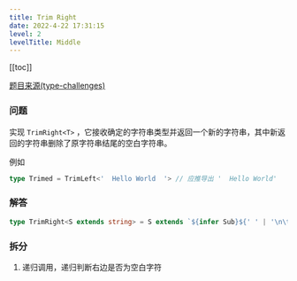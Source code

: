 ```yaml
---
title: Trim Right
date: 2022-4-22 17:31:15
level: 2
levelTitle: Middle
---
```


[[toc]]

[题目来源(type-challenges)](https://github.com/type-challenges/type-challenges/blob/main/questions/04803-medium-trim-right/README.zh-CN.md)

### 问题
实现 `TrimRight<T>` ，它接收确定的字符串类型并返回一个新的字符串，其中新返回的字符串删除了原字符串结尾的空白字符串。

例如

```typescript
type Trimed = TrimLeft<'  Hello World  '> // 应推导出 '  Hello World'
```

### 解答

```typescript
type TrimRight<S extends string> = S extends `${infer Sub}${' ' | '\n\t'}` ? TrimRight<Sub> : S
```

### 拆分
1. 递归调用，递归判断右边是否为空白字符

